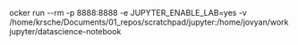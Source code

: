 ocker run --rm -p 8888:8888 -e JUPYTER_ENABLE_LAB=yes -v /home/krsche/Documents/01_repos/scratchpad/jupyter:/home/jovyan/work jupyter/datascience-notebook
